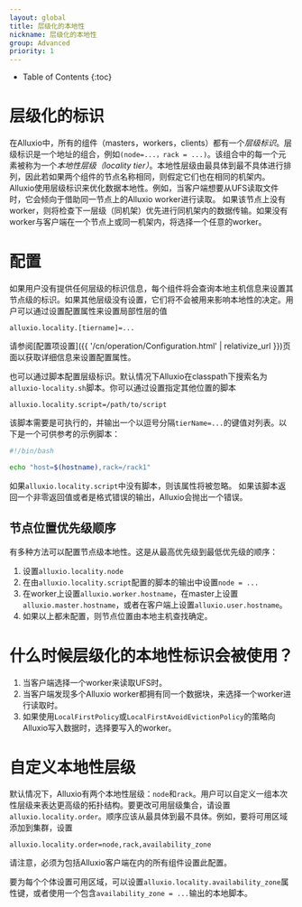 ```yaml
---
layout: global
title: 层级化的本地性
nickname: 层级化的本地性
group: Advanced
priority: 1
---
```


* Table of Contents
{:toc}

# 层级化的标识

在Alluxio中，所有的组件（masters，workers，clients）都有一个*层级标识*。层级标识是一个地址的组合，例如`(node=...，rack = ...)`。该组合中的每一个元素被称为一个*本地性层级（locality tier）*。本地性层级由最具体到最不具体进行排列，因此若如果两个组件的节点名称相同，则假定它们也在相同的机架内。 Alluxio使用层级标识来优化数据本地性。例如，当客户端想要从UFS读取文件时，它会倾向于借助同一节点上的Alluxio worker进行读取。
如果该节点上没有worker，则将检查下一层级（同机架）优先进行同机架内的数据传输。如果没有worker与客户端在一个节点上或同一机架内，将选择一个任意的worker。

# 配置

如果用户没有提供任何层级的标识信息，每个组件将会查询本地主机信息来设置其节点级的标识。如果其他层级没有设置，它们将不会被用来影响本地性的决定。用户可以通过设置配置属性来设置局部性层的值

```
alluxio.locality.[tiername]=...
```

请参阅[配置项设置]({{ '/cn/operation/Configuration.html' | relativize_url }})页面以获取详细信息来设置配置属性。

也可以通过脚本配置层级标识。默认情况下Alluxio在classpath下搜索名为`alluxio-locality.sh`脚本。你可以通过设置指定其他位置的脚本

```
alluxio.locality.script=/path/to/script
```

该脚本需要是可执行的，并输出一个以逗号分隔`tierName=...`的键值对列表。以下是一个可供参考的示例脚本：

```bash
#!/bin/bash

echo "host=$(hostname),rack=/rack1"
```

如果`alluxio.locality.script`中没有脚本，则该属性将被忽略。 如果该脚本返回一个非零返回值或者是格式错误的输出，Alluxio会抛出一个错误。

## 节点位置优先级顺序

有多种方法可以配置节点级本地性。这是从最高优先级到最低优先级的顺序：

1. 设置`alluxio.locality.node`
1. 在由`alluxio.locality.script`配置的脚本的输出中设置`node = ...`
1. 在worker上设置`alluxio.worker.hostname`，在master上设置`alluxio.master.hostname`，或者在客户端上设置`alluxio.user.hostname`。
1. 如果以上都未配置，则节点位置由本地主机查找确定。

# 什么时候层级化的本地性标识会被使用？

1. 当客户端选择一个worker来读取UFS时。
1. 当客户端发现多个Alluxio worker都拥有同一个数据块，来选择一个worker进行读取时。
1. 如果使用`LocalFirstPolicy`或`LocalFirstAvoidEvictionPolicy`的策略向Alluxio写入数据时，选择要写入的worker。

# 自定义本地性层级

默认情况下，Alluxio有两个本地性层级：`node`和`rack`。用户可以自定义一组本次性层级来表达更高级的拓扑结构。要更改可用层级集合，请设置`alluxio.locality.order`。顺序应该从最具体到最不具体。例如，要将可用区域添加到集群，设置

```
alluxio.locality.order=node,rack,availability_zone
```

请注意，必须为包括Alluxio客户端在内的所有组件设置此配置。

要为每个个体设置可用区域，可以设置`alluxio.locality.availability_zone`属性键，或者使用一个包含`availability_zone = ...`输出的本地脚本。

